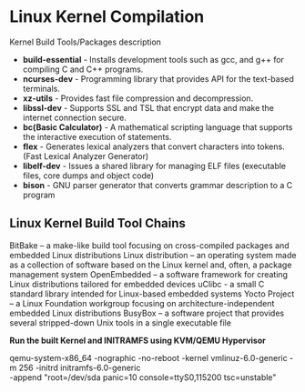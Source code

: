 # Linux Kernel Compilation

Kernel Build Tools/Packages	description

* **build-essential**
		- Installs development tools such as gcc, and g++ for compiling C and C++ programs.
* **ncurses-dev**
		- Programming library that provides API for the text-based terminals.
* **xz-utils**
		- Provides fast file compression and decompression.
* **libssl-dev**
		- Supports SSL and TSL that encrypt data and make the internet connection secure.
* **bc(Basic Calculator)**
		- A mathematical scripting language that supports the interactive execution of statements.
* **flex**
		- Generates lexical analyzers that convert characters into tokens. (Fast Lexical Analyzer Generator)	
* **libelf-dev**
		- Issues a shared library for managing ELF files (executable files, core dumps and object code)
* **bison**
		- GNU parser generator that converts grammar description to a C program


**Linux Kernel Build Tool Chains**
----------------------------------

BitBake			– a make-like build tool focusing on cross-compiled packages and embedded Linux distributions
Linux distribution	– an operating system made as a collection of software based on the Linux kernel and, often, a package management system
OpenEmbedded		– a software framework for creating Linux distributions tailored for embedded devices
uClibc			- a small C standard library intended for Linux-based embedded systems
Yocto Project		– a Linux Foundation workgroup focusing on architecture-independent embedded Linux distributions
BusyBox			– a software project that provides several stripped-down Unix tools in a single executable file


**Run the built Kernel and INITRAMFS using KVM/QEMU Hypervisor**

qemu-system-x86_64  -nographic -no-reboot -kernel vmlinuz-6.0-generic -m 256 -initrd initramfs-6.0-generic \
					-append "root=/dev/sda panic=10 console=ttyS0,115200 tsc=unstable"
